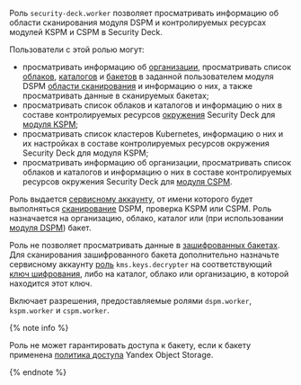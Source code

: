 Роль `security-deck.worker` позволяет просматривать информацию об области сканирования модуля DSPM и контролируемых ресурсах модулей KSPM и CSPM в Security Deck.

Пользователи с этой ролью могут:

* просматривать информацию об [организации](../../organization/concepts/organization.md), просматривать список [облаков](../../resource-manager/concepts/resources-hierarchy.md#cloud), [каталогов](../../resource-manager/concepts/resources-hierarchy.md#folder) и [бакетов](../../storage/concepts/bucket.md) в заданной пользователем модуля DSPM [области сканирования](../../security-deck/concepts/dspm.md#data-source) и информацию о них, а также просматривать данные в сканируемых бакетах;
* просматривать список облаков и каталогов и информацию о них в составе контролируемых ресурсов [окружения](../../security-deck/concepts/workspace.md) Security Deck для [модуля KSPM](../../security-deck/concepts/kspm.md);
* просматривать список кластеров Kubernetes, информацию о них и их настройках в составе контролируемых ресурсов окружения Security Deck для модуля KSPM;
* просматривать информацию об организации, просматривать список облаков и каталогов и информацию о них в составе контролируемых ресурсов окружения Security Deck для [модуля CSPM](../../security-deck/concepts/cspm.md).

Роль выдается [сервисному аккаунту](../../iam/concepts/users/service-accounts.md), от имени которого будет выполняться [сканирование](../../security-deck/concepts/dspm.md#scanning) DSPM, проверка KSPM или CSPM. Роль назначается на организацию, облако, каталог или (при использовании [модуля DSPM](../../security-deck/concepts/dspm.md)) бакет.

Роль не позволяет просматривать данные в [зашифрованных бакетах](../../storage/concepts/encryption.md). Для сканирования зашифрованного бакета дополнительно назначьте сервисному аккаунту [роль](../../kms/security/index.md#kms-keys-encrypter) `kms.keys.decrypter` на соответствующий [ключ шифрования](../../kms/concepts/key.md), либо на каталог, облако или организацию, в которой находится этот ключ.

Включает разрешения, предоставляемые ролями `dspm.worker`, `kspm.worker` и `cspm.worker`.

{% note info %}

Роль не может гарантировать доступа к бакету, если к бакету применена [политика доступа](../../storage/security/policy.md) Yandex Object Storage.

{% endnote %}